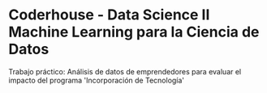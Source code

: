 # Coderhouse - Data Science II Machine Learning para la Ciencia de Datos

Trabajo práctico:
Análisis de datos de emprendedores para evaluar el impacto del programa 'Incorporación de Tecnología'
